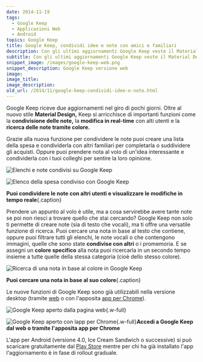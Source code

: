 ```yaml
---
date: 2014-11-19
tags:
  - Google Keep
  - Applicazioni Web
  - Android
topics: Google Keep
title: Google Keep, condividi idee e note con amici e familiari
description: Con gli ultimi aggiornamenti Google Keep veste il Material Design e si arricchisce di importanti funzioni tra cui la condivisione delle note, la modifica real-time e la ricerca tramite colore.
subtitle: Con gli ultimi aggiornamenti Google Keep veste il Material Design e si arricchisce di importanti funzioni tra cui la condivisione delle note, la modifica real-time e la ricerca tramite colore.
snippet_image: /images/google-keep-web.png
snippet_description: Google Keep versione web
image:
image_title:
image_description:
old_url: /2014/11/google-keep-condividi-idee-e-note.html
---
```


Google Keep riceve due aggiornamenti nel giro di pochi giorni. Oltre al nuovo stile **Material Design,** Keep si arricchisce di importanti funzioni come la **condivisione delle note,** la **modifica in real-time** con alti utenti e la **ricerca delle note tramite colore.**

Grazie alla nuova funzione per condividere le note puoi creare una lista della spesa e condividerla con altri familiari per completarla o suddividere gli acquisti. Oppure puoi prendere nota al volo di un'idea interessante e condividerla con i tuoi colleghi per sentire la loro opinione.

<div class="flex justify-between h-2/5 w-auto">

![Elenchi e note condivisi su Google Keep](/images/google-keep-condivisione-note.png "Condividi note ed elenchi con amici e parenti")

![Elenco della spesa condiviso con Google Keep](/images/google-keep-condivisione-elenco-spesa.png "Elenco della spesa condiviso con altri utenti")

</div>

**Puoi condividere le note con altri utenti e visualizzare le modifiche in tempo reale**{.caption}

Prendere un appunto al volo è utile, ma a cosa servirebbe avere tante note se poi non riesci a trovare quello che stai cercando? Google Keep non solo ti permette di creare note (sia di testo che vocali), ma ti offre una versatile funzione di ricerca. Puoi cercare una nota in base al testo che contiene, oppure puoi filtrare tutti gli elenchi, le note vocali o che contengono immagini, quelle che sono state **condivise con altri** o i promemoria. E se assegni un **colore specifico** alla nota puoi ricercarla in un secondo tempo insieme a tutte quelle della stessa categoria (cioè dello stesso colore).

<div class="flex justify-center h-2/5 w-auto">
<div class="basis">

![Ricerca di una nota in base al colore in Google Keep](/images/google-keep-ricerca-note-per-colore.png "Assegna colori diversi alle note per suddividerle in categorie")

</div>
</div>

**Puoi cercare una nota in base al suo colore**{.caption}

Le nuove funzioni di Google Keep sono già utilizzabili nella versione desktop (tramite [web](https://keep.google.com/) o con l'apposita [app per Chrome](https://chrome.google.com/webstore/detail/google-keep/hmjkmjkepdijhoojdojkdfohbdgmmhki?hl=it)).

![Google Keep aperto dalla pagina web](/images/google-keep-web.png "Vai alla pagina keep.google.com per accedere dal web"){.w-full}

![Google Keep aperto con lapp per Chrome](/images/google-keep-app-chrome.png "Installa lapp per Chrome per accedere facilmente a Google Keep"){.w-full}**Accedi a Google Keep dal web o tramite l'apposita app per Chrome**

L'app per Android (versione 4.0, Ice Cream Sandwich o successive) si può scaricare gratuitamente dal [Play Store](https://play.google.com/store/apps/details?id=com.google.android.keep) mentre per chi ha già installato l'app l'aggiornamento è in fase di rollout graduale.
